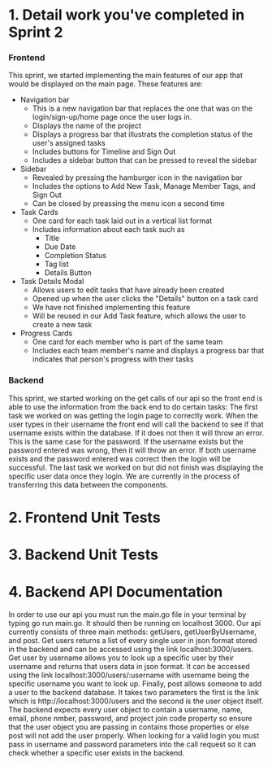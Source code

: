 # 1. Detail work you've completed in Sprint 2
### Frontend
This sprint, we started implementing the main features of our app that would be displayed on the main page. These features are:
- Navigation bar
	- This is a new navigation bar that replaces the one that was on the login/sign-up/home page once the user logs in.
	- Displays the name of the project
	- Displays a progress bar that illustrats the completion status of the user's assigned tasks
	- Includes buttons for Timeline and Sign Out
	- Includes a sidebar button that can be pressed to reveal the sidebar
- Sidebar
  - Revealed by pressing the hamburger icon in the navigation bar
  - Includes the options to Add New Task, Manage Member Tags, and Sign Out
  - Can be closed by preassing the menu icon a second time
- Task Cards
  - One card for each task laid out in a vertical list format
  - Includes information about each task such as
    - Title
    - Due Date
    - Completion Status
    - Tag list
    - Details Button
- Task Details Modal
  - Allows users to edit tasks that have already been created
  - Opened up when the user clicks the "Details" button on a task card
  - We have not finished implementing this feature
  - Will be reused in our Add Task feature, which allows the user to create a new task
- Progress Cards
  - One card for each member who is part of the same team
  - Includes each team member's name and displays a progress bar that indicates that person's progress with their tasks

### Backend
This sprint, we started working on the get calls of our api so the front end is able to use the information from the back end to do certain tasks:
The first task we worked on was getting the login page to correctly work. When the user types in their username the front end will call the backend to see
if that username exists within the database. If it does not then it will throw an error. This is the same case for the password. If the username exists
but the password entered was wrong, then it will throw an error. If both username exists and the password entered was correct then the login will be
successful. The last task we worked on but did not finish was displaying the specific user data once they login. We are currently in the process of 
transferring this data between the components.

# 2. Frontend Unit Tests
# 3. Backend Unit Tests
# 4. Backend API Documentation
In order to use our api you must run the main.go file in your terminal by typing go run main.go. It should then be running on localhost 3000. Our api currently consists of three main methods: getUsers, getUserByUsername, and post. Get users returns a list of every single user in json format stored in the backend and can be accessed using the link localhost:3000/users. Get user by username allows you to look up a specific user by their username and returns that users data in json format. It can be accessed using the link localhost:3000/users/:username with username being the specific username you want to look up. Finally, post allows someone to add a user to the backend database. It takes two parameters the first is the link which is http://localhost:3000/users and the second is the user object itself. The backend expects every user object to contain a username, name, email, phone nmber, password, and project join code property so ensure that the user object you are passing in contains those properties or else post will not add the user properly. When looking for a valid login you must pass in username and password parameters into the call request
so it can check whether a specific user exists in the backend.


